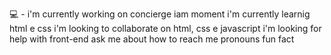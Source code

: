 💻 - i'm currently working on concierge iam moment
i'm currently learnig html e css
i'm looking to collaborate on html, css e javascript
i'm looking for help with front-end
ask me about
how to reach me
pronouns
fun fact
